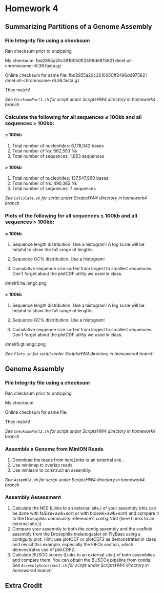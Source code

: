 # Homework 4

## Summarizing Partitions of a Genome Assembly 

### File Integrity  file using a checksum 
Ran checksum prior to unzipping

My checksum: fbd2855a20c3610050ff2496dd975821  dmel-all-chromosome-r6.36.fasta.gz

Online checksum for same file: fbd2855a20c3610050ff2496dd975821  dmel-all-chromosome-r6.36.fasta.gz 

They match!

*See `ChecksumPart1.sh` for script under ScriptsHW4 directory in homework4 branch*

### Calculate the following for all sequences ≤ 100kb and all sequences > 100kb: 

#### ≤ 100kb
1. Total number of nucleotides: 6,178,042 bases
2. Total number of Ns: 662,593 Ns
3. Total number of sequences: 1,863 sequences 

#### > 100kb 
1. Total number of nucleotides: 137,547,960 bases
2. Total number of Ns: 490,385 Ns
3. Total number of sequences: 7 sequences 

*See `Calculate.sh` for script under ScriptsHW4 directory in homework4 branch*

### Plots of the following for all sequences ≤ 100kb and all sequences > 100kb: 

#### ≤ 100kb
1.	Sequence length distribution. Use a histogram! A log scale will be helpful to show the full range of lengths.

2.	 Sequence GC% distribution. Use a histogram!

3.	Cumulative sequence size sorted from largest to smallest sequences. Don't forget about the plotCDF utility we used in class.

dmelr6.lte.lengc.png

#### > 100kb
1.	Sequence length distribution. Use a histogram! A log scale will be helpful to show the full range of lengths.

2.	 Sequence GC% distribution. Use a histogram!

3.	Cumulative sequence size sorted from largest to smallest sequences. Don't forget about the plotCDF utility we used in class.

dmelr6.gt.lengc.png

*See `Plots.sh` for script under ScriptsHW4 directory in homework4 branch*
## Genome Assembly 

### File Integrity  file using a checksum 
Ran checksum prior to unzipping

My checksum: 

Online checksum for same file: 

They match!

*See `ChecksumPart2.sh` for script under ScriptsHW4 directory in homework4 branch*

### Assemble a Genome from MinION Reads

1.	Download the reads from hereLinks to an external site..
2.	Use minimap to overlap reads.
3.	Use miniasm to construct an assembly.

*See `Assemble.sh` for script under ScriptsHW4 directory in homework4 branch*
### Assembly Assessment 
1.	Calculate the N50 (Links to an external site.) of your assembly (this can be done with faSize+awk+sort or with bioawk+awk+sort) and compare it to the Drosophila community reference's contig N50 (here (Links to an external site.))
2.	Compare your assembly to both the contig assembly and the scaffold assembly from the Drosophila melanogaster on FlyBase using a contiguity plot.
Hint: use plotCDF or plotCDF2 as demonstrated in class and revisit this example, especially the FIFOs section, which demonstrates use of plotCDF2.
3.	Calculate BUSCO scores (Links to an external site.) of both assemblies and compare them. You can obtain the BUSCOs pipeline from conda.
*See `AssemblyAssessment.sh` for script under ScriptsHW4 directory in homework4 branch*
## Extra Credit 
